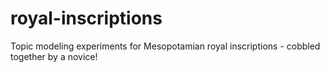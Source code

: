 # royal-inscriptions
Topic modeling experiments for Mesopotamian royal inscriptions - cobbled together by a novice!
